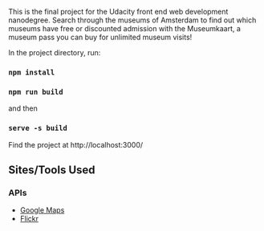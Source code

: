 This is the final project for the Udacity front end web development nanodegree.  Search through the museums of Amsterdam to find out which museums have free or discounted admission with the Museumkaart, a museum pass you can buy for unlimited museum visits!

In the project directory, run:
### `npm install`
### `npm run build`
and then 
### `serve -s build`

Find the project at http://localhost:3000/

## Sites/Tools Used

### APIs

* [Google Maps](https://developers.google.com/maps/)
* [Flickr](https://www.flickr.com/services/developer/api/)
